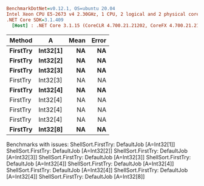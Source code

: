 ``` ini

BenchmarkDotNet=v0.12.1, OS=ubuntu 20.04
Intel Xeon CPU E5-2673 v4 2.30GHz, 1 CPU, 2 logical and 2 physical cores
.NET Core SDK=3.1.409
  [Host] : .NET Core 3.1.15 (CoreCLR 4.700.21.21202, CoreFX 4.700.21.21402), X64 RyuJIT


```
|   Method |        A | Mean | Error |
|--------- |--------- |-----:|------:|
| **FirstTry** | **Int32[1]** |   **NA** |    **NA** |
| **FirstTry** | **Int32[2]** |   **NA** |    **NA** |
| **FirstTry** | **Int32[3]** |   **NA** |    **NA** |
| FirstTry | Int32[3] |   NA |    NA |
| **FirstTry** | **Int32[4]** |   **NA** |    **NA** |
| FirstTry | Int32[4] |   NA |    NA |
| FirstTry | Int32[4] |   NA |    NA |
| FirstTry | Int32[4] |   NA |    NA |
| **FirstTry** | **Int32[8]** |   **NA** |    **NA** |

Benchmarks with issues:
  ShellSort.FirstTry: DefaultJob [A=Int32[1]]
  ShellSort.FirstTry: DefaultJob [A=Int32[2]]
  ShellSort.FirstTry: DefaultJob [A=Int32[3]]
  ShellSort.FirstTry: DefaultJob [A=Int32[3]]
  ShellSort.FirstTry: DefaultJob [A=Int32[4]]
  ShellSort.FirstTry: DefaultJob [A=Int32[4]]
  ShellSort.FirstTry: DefaultJob [A=Int32[4]]
  ShellSort.FirstTry: DefaultJob [A=Int32[4]]
  ShellSort.FirstTry: DefaultJob [A=Int32[8]]
